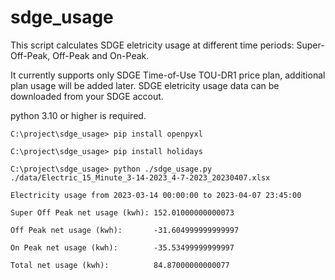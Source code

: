 # sdge_usage

This script calculates SDGE eletricity usage at different time periods: Super-Off-Peak, Off-Peak and On-Peak.

It currently supports only SDGE Time-of-Use TOU-DR1 price plan, additional plan usage will be added later. SDGE eletricity usage data can be downloaded from your SDGE accout.

python 3.10 or higher is required.

```
C:\project\sdge_usage> pip install openpyxl

C:\project\sdge_usage> pip install holidays

C:\project\sdge_usage> python ./sdge_usage.py ./data/Electric_15_Minute_3-14-2023_4-7-2023_20230407.xlsx

Electricity usage from 2023-03-14 00:00:00 to 2023-04-07 23:45:00

Super Off Peak net usage (kwh): 152.01000000000073 

Off Peak net usage (kwh):       -31.604999999999997

On Peak net usage (kwh):        -35.53499999999997

Total net usage (kwh):          84.87000000000077
```
